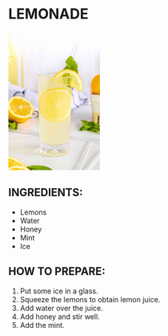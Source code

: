 # LEMONADE

![Lemonade](./../PICS/lemonade.jpg)

## INGREDIENTS:
- Lemons
- Water
- Honey
- Mint
- Ice
## HOW TO PREPARE:

1. Put some ice in a glass.
2. Squeeze the lemons to obtain lemon juice.
3. Add water over the juice.
4. Add honey and stir well.
5. Add the mint.